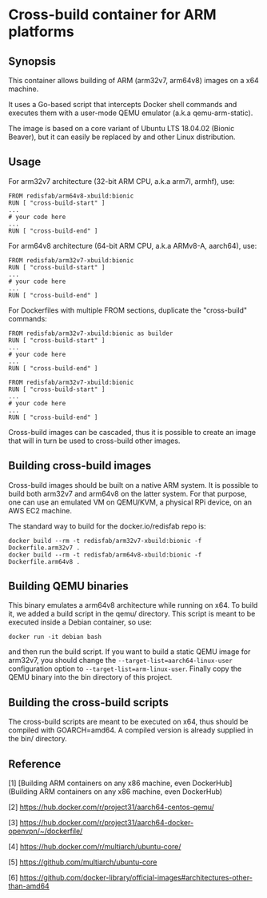 # Cross-build container for ARM platforms

## Synopsis

This container allows building of ARM (arm32v7, arm64v8) images on a x64 machine.

It uses a Go-based script that intercepts Docker shell commands and executes them with a user-mode QEMU emulator (a.k.a qemu-arm-static).

The image is based on a core variant of Ubuntu LTS 18.04.02 (Bionic Beaver), but it can easily be replaced by and other Linux distribution.

## Usage

For arm32v7 architecture (32-bit ARM CPU, a.k.a arm7l, armhf), use:

```
FROM redisfab/arm64v8-xbuild:bionic
RUN [ "cross-build-start" ]
...
# your code here
...
RUN [ "cross-build-end" ]
```

For arm64v8 architecture (64-bit ARM CPU, a.k.a ARMv8-A, aarch64), use:

```
FROM redisfab/arm32v7-xbuild:bionic
RUN [ "cross-build-start" ]
...
# your code here
...
RUN [ "cross-build-end" ]
```

For Dockerfiles with multiple FROM sections, duplicate the "cross-build" commands:

```
FROM redisfab/arm32v7-xbuild:bionic as builder
RUN [ "cross-build-start" ]
...
# your code here
...
RUN [ "cross-build-end" ]

FROM redisfab/arm32v7-xbuild:bionic
RUN [ "cross-build-start" ]
...
# your code here
...
RUN [ "cross-build-end" ]
```

Cross-build images can be cascaded, thus it is possible to create an image that will in turn be used to cross-build other images.

## Building cross-build images

Cross-build images should be built on a native ARM system. It is possible to build both arm32v7 and arm64v8 on the latter system. For that purpose, one can use an emulated VM on QEMU/KVM, a physical RPi device, on an AWS EC2 machine.

The standard way to build for the docker.io/redisfab repo is:

```
docker build --rm -t redisfab/arm32v7-xbuild:bionic -f Dockerfile.arm32v7 .
docker build --rm -t redisfab/arm64v8-xbuild:bionic -f Dockerfile.arm64v8 .
```

## Building QEMU binaries

This binary emulates a arm64v8 architecture while running on x64. To build it, we added a build script in the qemu/ directory. This script is meant to be executed inside a Debian container, so use:

```
docker run -it debian bash
```

and then run the build script. If you want to build a static QEMU image for arm32v7, you should change the `--target-list=aarch64-linux-user` configuration option to `--target-list=arm-linux-user`. Finally copy the QEMU binary into the bin directory of this project.

## Building the cross-build scripts

The cross-build scripts are meant to be executed on x64, thus should be compiled with GOARCH=amd64. A compiled version is already supplied in the bin/ directory.

## Reference

[1] [Building ARM containers on any x86 machine, even DockerHub](Building ARM containers on any x86 machine, even DockerHub)

[2] https://hub.docker.com/r/project31/aarch64-centos-qemu/

[3]  https://hub.docker.com/r/project31/aarch64-docker-openvpn/~/dockerfile/

[4] https://hub.docker.com/r/multiarch/ubuntu-core/

[5] https://github.com/multiarch/ubuntu-core

[6] https://github.com/docker-library/official-images#architectures-other-than-amd64 

